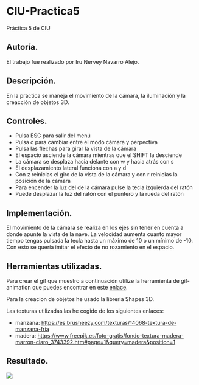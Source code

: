 # CIU-Practica5
Práctica 5 de CIU

## Autoría.
El trabajo fue realizado por Iru Nervey Navarro Alejo.

## Descripción.
En la práctica se maneja el movimiento de la cámara, la iluminación y la creacción de objetos 3D.

## Controles.

- Pulsa ESC para salir del menú
- Pulsa c para cambiar entre el modo cámara y perpectiva
- Pulsa las flechas para girar la vista de la cámara
- El espacio asciende la cámara mientras que el SHIFT la desciende
- La cámara se desplaza hacia delante con w y hacia atrás con s
- El desplazamiento lateral funciona con a y d
- Con z reinicias el giro de la vista de la cámara y con r reinicias la posición de la cámara
- Para encender la luz del de la cámara pulse la tecla izquierda del ratón
- Puede desplazar la luz del ratón con el puntero y la rueda del ratón


## Implementación.
El movimiento de la cámara se realiza en los ejes sin tener en cuenta a donde apunte la vista de la nave. La velocidad aumenta cuanto mayor tiempo tengas pulsada la tecla hasta un máximo de 10 o un mínimo de -10. Con esto se quería imitar el efecto de no rozamiento en el espacio.

## Herramientas utilizadas.
Para crear el gif que muestro a continuación utilize la herramienta de gif-animation que puedes encontrar en este [enlace](https://github.com/extrapixel/gif-animation).

Para la creacion de objetos he usado la libreria Shapes 3D.

Las texturas utilizadas las he cogido de los siguientes enlaces:
- manzana: https://es.brusheezy.com/texturas/14068-textura-de-manzana-fria
- madera: https://www.freepik.es/foto-gratis/fondo-textura-madera-marron-claro_3743392.htm#page=1&query=madera&position=1

## Resultado.
![](https://github.com/irunervey/CIU-Practica5/blob/master/gif.gif)
